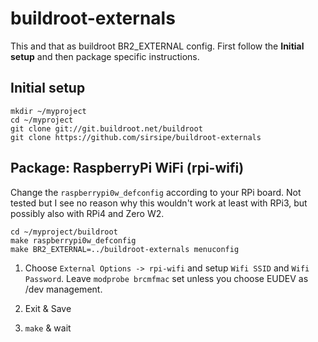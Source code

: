 # buildroot-externals
This and that as buildroot BR2_EXTERNAL config. First follow the **Initial setup** and then package specific instructions.

## Initial setup
```
mkdir ~/myproject
cd ~/myproject
git clone git://git.buildroot.net/buildroot
git clone https://github.com/sirsipe/buildroot-externals
```

## Package: RaspberryPi WiFi (rpi-wifi)

Change the `raspberrypi0w_defconfig` according to your RPi board. Not tested but I see no reason why this wouldn't work at least with RPi3, but possibly also with RPi4 and Zero W2.

```
cd ~/myproject/buildroot
make raspberrypi0w_defconfig
make BR2_EXTERNAL=../buildroot-externals menuconfig
```
1. Choose 
  `External Options -> rpi-wifi` and setup `Wifi SSID` and `Wifi Password`. Leave `modprobe brcmfmac` set unless you choose EUDEV as /dev management.
  
2. Exit & Save

3. `make` & wait
